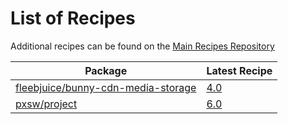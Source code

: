 # List of Recipes

Additional recipes can be found on the [Main Recipes Repository](https://github.com/symfony/recipes/blob/flex/main/RECIPES.md)

| Package | Latest Recipe |
| --- | --- |
| [fleebjuice/bunny-cdn-media-storage](https://packagist.org/packages/fleebjuice/bunny-cdn-media-storage) | [4.0](fleebjuice/bunny-cdn-media-storage/4.0) |
| [pxsw/project](https://packagist.org/packages/pxsw/project) | [6.0](pxsw/project/6.0) |